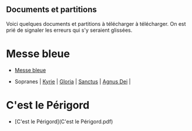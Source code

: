 ## Documents et partitions

Voici quelques documents et partitions à télécharger à télécharger. On est prié de signaler les erreurs qui s'y seraient glissées.

# Messe bleue

* [Messe bleue](MesseBleue/MesseBleueLy.pdf)

* Sopranes | [Kyrie](MesseBleue/Kyrie.midi?raw=true) | [Gloria](MessBleue/Gloria-soprano.midi) | [Sanctus](MessBleue/Sanctus-soprano.midi) | [Agnus Dei](MessBleue/Agnus-soprano.midi) |


# C'est le Périgord
* [C'est le Périgord](C'est le Périgord.pdf)
